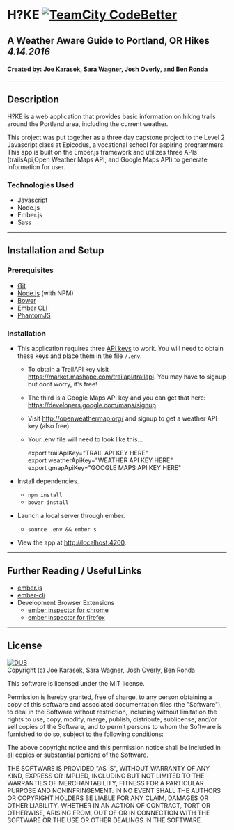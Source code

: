 # H?KE [![TeamCity CodeBetter](https://img.shields.io/teamcity/codebetter/bt428.svg?maxAge=2592000)]()

## A Weather Aware Guide to Portland, OR Hikes _4.14.2016_
#### Created by:  [Joe Karasek](https://github.com/joekarasek), [Sara Wagner](https://github.com/swagner23q), [Josh Overly](https://github.com/jos-h20), and [Ben Ronda](https://github.com/ben-ronda)
***
## Description

H?KE is a web application that provides basic information on hiking trails around the Portland area, including the current weather.

This project was put together as a three day capstone project to the Level 2 Javascript class at Epicodus, a vocational school for aspiring programmers. This app is built on the Ember.js framework and utilizes three APIs (trailsApi,Open Weather Maps API, and Google Maps API) to generate information for user.

### Technologies Used
* Javascript
* Node.js
* Ember.js
* Sass

***
## Installation and Setup

### Prerequisites

* [Git](http://git-scm.com/)
* [Node.js](http://nodejs.org/) (with NPM)
* [Bower](http://bower.io/)
* [Ember CLI](http://ember-cli.com/)
* [PhantomJS](http://phantomjs.org/)  

### Installation

* This application requires three [API keys](https://en.wikipedia.org/wiki/Application_programming_interface_key) to work. You will need to obtain these keys and place them in the file `/.env`.
  * To obtain a TrailAPI key visit https://market.mashape.com/trailapi/trailapi. You may have to signup but dont worry, it's free!
  * The third is a Google Maps API key and you can get that here: https://developers.google.com/maps/signup
  * Visit http://openweathermap.org/ and signup to get a weather API key (also free).
  * Your .env file will need to look like this...


    export trailApiKey="TRAIL API KEY HERE"  
    export weatherApiKey="WEATHER API KEY HERE"  
    export gmapApiKey="GOOGLE MAPS API KEY HERE"  


* Install dependencies.
  * `npm install`
  * `bower install`
* Launch a local server through ember.
  * `source .env && ember s`
* View the app at [http://localhost:4200](http://localhost:4200).  

***
## Further Reading / Useful Links

* [ember.js](http://emberjs.com/)
* [ember-cli](http://ember-cli.com/)
* Development Browser Extensions
  * [ember inspector for chrome](https://chrome.google.com/webstore/detail/ember-inspector/bmdblncegkenkacieihfhpjfppoconhi)
  * [ember inspector for firefox](https://addons.mozilla.org/en-US/firefox/addon/ember-inspector/)  

***
## License
[![DUB](https://img.shields.io/dub/l/vibe-d.svg?maxAge=2592000)]()  
Copyright (c) Joe Karasek, Sara Wagner, Josh Overly, Ben Ronda

This software is licensed under the MIT license.

Permission is hereby granted, free of charge, to any person obtaining a copy of this software and associated documentation files (the "Software"), to deal in the Software without restriction, including without limitation the rights to use, copy, modify, merge, publish, distribute, sublicense, and/or sell copies of the Software, and to permit persons to whom the Software is furnished to do so, subject to the following conditions:

The above copyright notice and this permission notice shall be included in all copies or substantial portions of the Software.

THE SOFTWARE IS PROVIDED "AS IS", WITHOUT WARRANTY OF ANY KIND, EXPRESS OR IMPLIED, INCLUDING BUT NOT LIMITED TO THE WARRANTIES OF MERCHANTABILITY, FITNESS FOR A PARTICULAR PURPOSE AND NONINFRINGEMENT. IN NO EVENT SHALL THE AUTHORS OR COPYRIGHT HOLDERS BE LIABLE FOR ANY CLAIM, DAMAGES OR OTHER LIABILITY, WHETHER IN AN ACTION OF CONTRACT, TORT OR OTHERWISE, ARISING FROM, OUT OF OR IN CONNECTION WITH THE SOFTWARE OR THE USE OR OTHER DEALINGS IN THE SOFTWARE.
